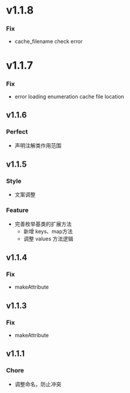 # v1.1.8

### Fix

- cache_filename check error


# v1.1.7

### Fix

- error loading enumeration cache file location

## v1.1.6

### Perfect

- 声明注解类作用范围

## v1.1.5

### Style

- 文案调整

### Feature

- 完善枚举基类的扩展方法
  - 新增 keys、map方法
  - 调整 values 方法逻辑

## v1.1.4

### Fix

- makeAttribute

## v1.1.3

### Fix

- makeAttribute

## v1.1.1

### Chore

- 调整命名，防止冲突